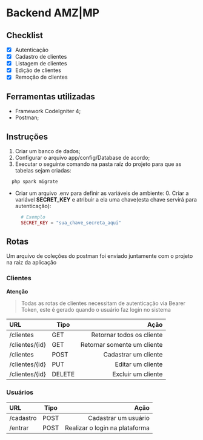 Backend AMZ|MP
====

Checklist
----

- [x] Autenticação
- [x] Cadastro de clientes
- [x] Listagem de clientes
- [x] Edição de clientes
- [x] Remoção de clientes

Ferramentas utilizadas
----

- Framework CodeIgniter 4;
- Postman;

Instruções
----

1. Criar um banco de dados;
2. Configurar o arquivo app/config/Database de acordo;
0. Executar o seguinte comando na pasta raíz do projeto para que as tabelas sejam criadas:
```php 
  php spark migrate
```
- Criar um arquivo .env para definir as variáveis de ambiente:
    0. Criar a variável **SECRET_KEY** e atribuir a ela uma chave(esta chave servirá para autenticação):
    ```php 
      # Exemplo
      SECRET_KEY = "sua_chave_secreta_aqui"
    ```

Rotas
----
<p>Um arquivo de coleções do postman foi enviado juntamente com o projeto na raiz da aplicação</p>

### Clientes

**Atenção**
>  Todas as rotas de clientes necessitam de autenticação via Bearer Token, este é gerado quando o usuário faz login no sistema

URL   |  Tipo | Ação
:--------- | ------- | ------:
/clientes | GET | Retornar todos os cliente
/clientes/{id} | GET | Retornar somente um cliente
/clientes | POST | Cadastrar um cliente
/clientes/{id} | PUT | Editar um cliente
/clientes/{id} | DELETE | Excluir um cliente

### Usuários

URL   |  Tipo | Ação
:---------| -------- | ------:
/cadastro | POST | Cadastrar um usuário
/entrar | POST | Realizar o login na plataforma







